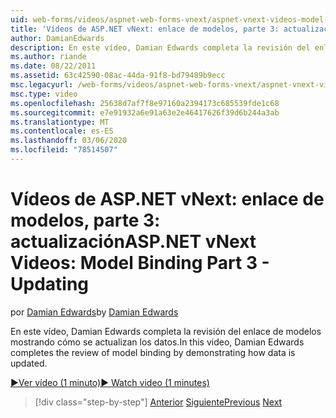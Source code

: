 ```yaml
---
uid: web-forms/videos/aspnet-web-forms-vnext/aspnet-vnext-videos-model-binding-part-3-updating
title: 'Vídeos de ASP.NET vNext: enlace de modelos, parte 3: actualización | Microsoft Docs'
author: DamianEdwards
description: En este vídeo, Damian Edwards completa la revisión del enlace de modelos mostrando cómo se actualizan los datos.
ms.author: riande
ms.date: 08/22/2011
ms.assetid: 63c42590-08ac-44da-91f8-bd79489b9ecc
msc.legacyurl: /web-forms/videos/aspnet-web-forms-vnext/aspnet-vnext-videos-model-binding-part-3-updating
msc.type: video
ms.openlocfilehash: 25638d7af7f8e97160a2394173c685539fde1c68
ms.sourcegitcommit: e7e91932a6e91a63e2e46417626f39d6b244a3ab
ms.translationtype: MT
ms.contentlocale: es-ES
ms.lasthandoff: 03/06/2020
ms.locfileid: "78514507"
---
```

# <a name="aspnet-vnext-videos-model-binding-part-3---updating"></a><span data-ttu-id="af52f-103">Vídeos de ASP.NET vNext: enlace de modelos, parte 3: actualización</span><span class="sxs-lookup"><span data-stu-id="af52f-103">ASP.NET vNext Videos: Model Binding Part 3 - Updating</span></span>

<span data-ttu-id="af52f-104">por [Damian Edwards](https://github.com/DamianEdwards)</span><span class="sxs-lookup"><span data-stu-id="af52f-104">by [Damian Edwards](https://github.com/DamianEdwards)</span></span>

<span data-ttu-id="af52f-105">En este vídeo, Damian Edwards completa la revisión del enlace de modelos mostrando cómo se actualizan los datos.</span><span class="sxs-lookup"><span data-stu-id="af52f-105">In this video, Damian Edwards completes the review of model binding by demonstrating how data is updated.</span></span>

[<span data-ttu-id="af52f-106">&#9654;Ver vídeo (1 minuto)</span><span class="sxs-lookup"><span data-stu-id="af52f-106">&#9654; Watch video (1 minutes)</span></span>](https://channel9.msdn.com/Blogs/ASP-NET-Site-Videos/aspnet-vnext-videos-model-binding-part-3-updating)

> [!div class="step-by-step"]
> <span data-ttu-id="af52f-107">[Anterior](aspnet-vnext-videos-model-binding-part-2-filtering.md)
> [Siguiente](aspnet-45-web-forms-model-binding.md)</span><span class="sxs-lookup"><span data-stu-id="af52f-107">[Previous](aspnet-vnext-videos-model-binding-part-2-filtering.md)
[Next](aspnet-45-web-forms-model-binding.md)</span></span>

